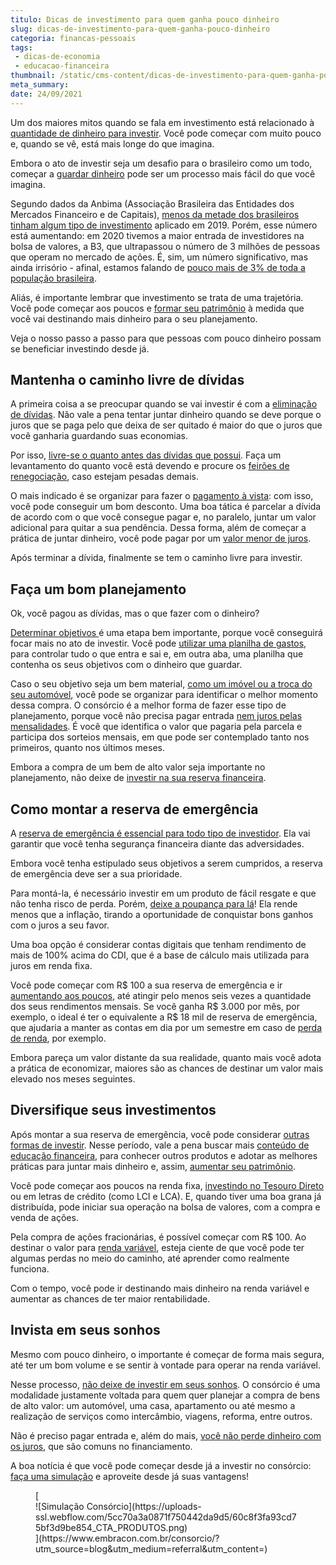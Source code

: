 ```yaml
---
titulo: Dicas de investimento para quem ganha pouco dinheiro
slug: dicas-de-investimento-para-quem-ganha-pouco-dinheiro
categoria: financas-pessoais
tags:
 - dicas-de-economia
 - educacao-financeira
thumbnail: /static/cms-content/dicas-de-investimento-para-quem-ganha-pouco-dinheiro.jpg
meta_summary: 
date: 24/09/2021
---
```

Um dos maiores mitos quando se fala em investimento está relacionado à [quantidade de dinheiro para investir](https://www.embracon.com.br/blog/quanto-da-minha-renda-posso-investir). Você pode começar com muito pouco e, quando se vê, está mais longe do que imagina.

Embora o ato de investir seja um desafio para o brasileiro como um todo, começar a [guardar dinheiro](https://www.embracon.com.br/blog/como-guardar-dinheiro-em-tempos-de-pandemia) pode ser um processo mais fácil do que você imagina.

Segundo dados da Anbima (Associação Brasileira das Entidades dos Mercados Financeiro e de Capitais), [menos da metade dos brasileiros tinham algum tipo de investimento](https://www.euqueroinvestir.com/perfil-investidor-brasileiro/) aplicado em 2019. Porém, esse número está aumentando: em 2020 tivemos a maior entrada de investidores na bolsa de valores, a B3, que ultrapassou o número de 3 milhões de pessoas que operam no mercado de ações. É, sim, um número significativo, mas ainda irrisório - afinal, estamos falando de [pouco mais de 3% de toda a população brasileira](https://valorinveste.globo.com/mercados/renda-variavel/bolsas-e-indices/noticia/2021/01/15/apenas-3percent-dos-brasileiros-investiram-em-acoes-em-2020-e-media-aplicada-caiu-31percent.ghtml).

Aliás, é importante lembrar que investimento se trata de uma trajetória. Você pode começar aos poucos e [formar seu patrimônio](https://www.embracon.com.br/blog/5-formas-de-aumentar-seu-patrimonio-com-o-consorcio) à medida que você vai destinando mais dinheiro para o seu planejamento.

Veja o nosso passo a passo para que pessoas com pouco dinheiro possam se beneficiar investindo desde já.

Mantenha o caminho livre de dívidas 
------------------------------------

A primeira coisa a se preocupar quando se vai investir é com a [eliminação de dívidas](https://www.embracon.com.br/blog/dicas-para-sair-das-dividas). Não vale a pena tentar juntar dinheiro quando se deve porque o juros que se paga pelo que deixa de ser quitado é maior do que o juros que você ganharia guardando suas economias.

Por isso, [livre-se o quanto antes das dívidas que possui](https://www.embracon.com.br/blog/como-identificar-e-eliminar-gastos-desnecessarios). Faça um levantamento do quanto você está devendo e procure os [feirões de renegociação](https://www.embracon.com.br/blog/saiba-o-que-fazer-para-limpar-o-nome), caso estejam pesadas demais.

O mais indicado é se organizar para fazer o [pagamento à vista](https://www.embracon.com.br/blog/pagar-a-vista-ou-parcelado-o-que-e-melhor): com isso, você pode conseguir um bom desconto. Uma boa tática é parcelar a dívida de acordo com o que você consegue pagar e, no paralelo, juntar um valor adicional para quitar a sua pendência. Dessa forma, além de começar a prática de juntar dinheiro, você pode pagar por um [valor menor de juros](https://www.embracon.com.br/blog/como-os-juros-afetam-a-sua-vida).

Após terminar a dívida, finalmente se tem o caminho livre para investir.

Faça um bom planejamento 
-------------------------

Ok, você pagou as dívidas, mas o que fazer com o dinheiro?

[Determinar objetivos ](https://www.embracon.com.br/blog/como-planejar-se-financeiramente-para-comecar-a-conquistar-seus-objetivos-em-2021)é uma etapa bem importante, porque você conseguirá focar mais no ato de investir. Você pode [utilizar uma planilha de gastos](https://www.embracon.com.br/blog/como-criar-uma-planilha-de-planejamento-financeiro), para controlar tudo o que entra e sai e, em outra aba, uma planilha que contenha os seus objetivos com o dinheiro que guardar.

Caso o seu objetivo seja um bem material, [como um imóvel ou a troca do seu automóvel](https://www.embracon.com.br/blog/quero-comprar-uma-casa-ou-carro-com-consorcio-por-onde-comecar), você pode se organizar para identificar o melhor momento dessa compra. O consórcio é a melhor forma de fazer esse tipo de planejamento, porque você não precisa pagar entrada [nem juros pelas mensalidades](https://www.embracon.com.br/blog/consorcio-nao-tem-juros-entenda). É você que identifica o valor que pagaria pela parcela e participa dos sorteios mensais, em que pode ser contemplado tanto nos primeiros, quanto nos últimos meses.

Embora a compra de um bem de alto valor seja importante no planejamento, não deixe de [investir na sua reserva financeira](https://www.embracon.com.br/blog/por-que-e-importante-ter-uma-reserva-de-emergencia).

Como montar a reserva de emergência 
------------------------------------

A [reserva de emergência é essencial para todo tipo de investidor](https://www.embracon.com.br/blog/como-fazer-uma-reserva-de-emergencia). Ela vai garantir que você tenha segurança financeira diante das adversidades.

Embora você tenha estipulado seus objetivos a serem cumpridos, a reserva de emergência deve ser a sua prioridade.

Para montá-la, é necessário investir em um produto de fácil resgate e que não tenha risco de perda. Porém, [deixe a poupança para lá](https://www.embracon.com.br/blog/vale-a-pena-guardar-dinheiro-na-poupanca)! Ela rende menos que a inflação, tirando a oportunidade de conquistar bons ganhos com o juros a seu favor.

Uma boa opção é considerar contas digitais que tenham rendimento de mais de 100% acima do CDI, que é a base de cálculo mais utilizada para juros em renda fixa.

Você pode começar com R$ 100 a sua reserva de emergência e ir [aumentando aos poucos](https://www.embracon.com.br/blog/guia-definitivo-de-como-comecar-a-poupar), até atingir pelo menos seis vezes a quantidade dos seus rendimentos mensais. Se você ganha R$ 3.000 por mês, por exemplo, o ideal é ter o equivalente a R$ 18 mil de reserva de emergência, que ajudaria a manter as contas em dia por um semestre em caso de [perda de renda](https://www.embracon.com.br/blog/perda-de-renda-como-lidar), por exemplo.

Embora pareça um valor distante da sua realidade, quanto mais você adota a prática de economizar, maiores são as chances de destinar um valor mais elevado nos meses seguintes.

Diversifique seus investimentos 
--------------------------------

Após montar a sua reserva de emergência, você pode considerar [outras formas de investir](https://www.embracon.com.br/blog/diversificar-investimentos-financeiros-e-possivel). Nesse período, vale a pena buscar mais [conteúdo de educação financeira](https://www.embracon.com.br/blog/entenda-a-importancia-da-educacao-financeira-na-sua-vida), para conhecer outros produtos e adotar as melhores práticas para juntar mais dinheiro e, assim, [aumentar seu patrimônio](https://www.embracon.com.br/blog/e-possivel-aumentar-o-patrimonio-saiba-aqui).

Você pode começar aos poucos na renda fixa, [investindo no Tesouro Direto](https://www.embracon.com.br/blog/tesouro-direto-guia-rapido-com-tudo-o-que-voce-precisa-saber) ou em letras de crédito (como LCI e LCA). E, quando tiver uma boa grana já distribuída, pode iniciar sua operação na bolsa de valores, com a compra e venda de ações.

Pela compra de ações fracionárias, é possível começar com R$ 100. Ao destinar o valor para [renda variável](https://www.embracon.com.br/blog/investimentos-alto-risco-vale-a-pena), esteja ciente de que você pode ter algumas perdas no meio do caminho, até aprender como realmente funciona.

Com o tempo, você pode ir destinando mais dinheiro na renda variável e aumentar as chances de ter maior rentabilidade.

Invista em seus sonhos 
-----------------------

Mesmo com pouco dinheiro, o importante é começar de forma mais segura, até ter um bom volume e se sentir à vontade para operar na renda variável.

Nesse processo, [não deixe de investir em seus sonhos](https://www.embracon.com.br/blog/8-motivos-que-comprovam-que-consorcio-e-investimento). O consórcio é uma modalidade justamente voltada para quem quer planejar a compra de bens de alto valor: um automóvel, uma casa, apartamento ou até mesmo a realização de serviços como intercâmbio, viagens, reforma, entre outros.

Não é preciso pagar entrada e, além do mais, [você não perde dinheiro com os juros](https://www.embracon.com.br/blog/parcela-de-consorcio-tem-juros), que são comuns no financiamento.

A boa notícia é que você pode começar desde já a investir no consórcio: [faça uma simulação](https://www.embracon.com.br/) e aproveite desde já suas vantagens!

<figure class="w-richtext-figure-type-image w-richtext-align-center">[<div>![Simulação Consórcio](https://uploads-ssl.webflow.com/5cc70a3a0871f750442da9d5/60c8f3fa93cd75bf3d9be854_CTA_PRODUTOS.png)</div>](https://www.embracon.com.br/consorcio/?utm_source=blog&utm_medium=referral&utm_content=)</figure>
